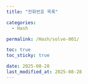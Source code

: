 ```yaml
---
title: "전화번호 목록"

categories:
  - Hash

permalink: /Hash/solve-001/

toc: true
toc_sticky: true

date: 2025-08-28
last_modified_at: 2025-08-28
---
```



